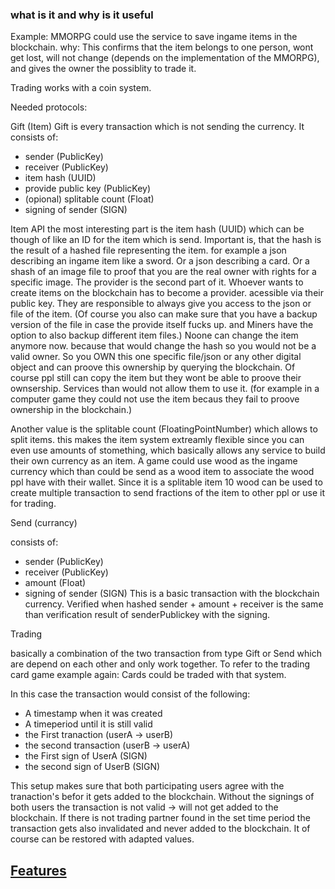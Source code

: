 
### what is it and why is it useful

Example:
MMORPG could use the service to save ingame items in the blockchain.
why:
This confirms that the item belongs to one person, wont get lost, will not change (depends on the implementation of the MMORPG), and gives the owner the possiblity to trade it.

Trading works with a coin system.

Needed protocols:

Gift (Item)
Gift is every transaction which is not sending the currency.
It consists of:
 - sender (PublicKey)
 - receiver (PublicKey)
 - item hash (UUID)
 - provide public key (PublicKey)
 - (opional) splitable count (Float)
 - signing of sender (SIGN)

Item API
the most interesting part is the item hash (UUID) which can be though of like an ID for the item which is send. Important is, that the hash is the result of a hashed file representing the item. for example a json describing an ingame item like a sword. Or a json describing a card. Or a shash of an image file to proof that you are the real owner with rights for a specific image. The provider is the second part of it. Whoever wants to create items on the blockchain has to become a provider. acessible via their public key. They are responsible to always give you access to the json or file of the item. (Of course you also can make sure that you have a backup version of the file in case the provide itself fucks up. and Miners have the option to also backup different item files.)
Noone can change the item anymore now. because that would change the hash so you would not be a valid owner. So you OWN this one specific file/json or any other digital object and can proove this ownership by querying the blockchain. Of course ppl still can copy the item but they wont be able to proove their ownsership. Services than would not allow them to use it.
(for example in a computer game they could not use the item becaus they fail to proove ownership in the blockchain.)

Another value is the splitable count (FloatingPointNumber) which allows to split items. this makes the item system extreamly flexible since you can even use amounts of stomething, which basically allows any service to build their own currency as an item. A game could use wood as the ingame currency which than could be send as a wood item to associate the wood ppl have with their wallet. Since it is a splitable item 10 wood can be used to create multiple transaction to send fractions of the item to other ppl or use it for trading.

Send (currancy)

consists of:
 - sender (PublicKey)
 - receiver (PublicKey)
 - amount (Float)
 - signing of sender (SIGN)
This is a basic transaction with the blockchain currency.
Verified when hashed sender + amount + receiver is the same than verification result of senderPublickey with the signing.


Trading

basically a combination of the two transaction from type Gift or Send which are depend on each other and only work together.
To refer to the trading card game example again:
Cards could be traded with that system.

In this case the transaction would consist of the following:
 - A timestamp when it was created
 - A timeperiod until it is still valid
 - the First tranaction (userA -> userB)
 - the second transaction (userB -> userA)
 - the First sign of UserA (SIGN)
 - the second sign of UserB (SIGN)

This setup makes sure that both participating users agree with the tranaction's befor it gets added to the blockchain. Without the signings of both users the transaction is not valid -> will not get added to the blockchain.
If there is not trading partner found in the set time period the transaction gets also invalidated and never added to the blockchain. It of course can be restored with adapted values.



## [Features]()

